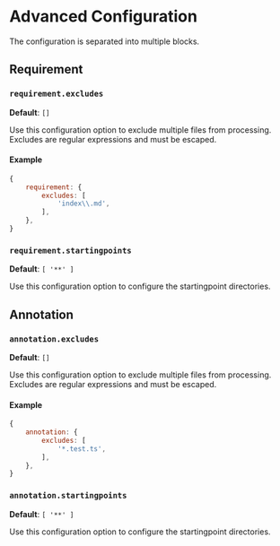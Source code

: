 # Advanced Configuration

The configuration is separated into multiple blocks.

## Requirement

### `requirement.excludes`

**Default**: `[]`

Use this configuration option to exclude multiple files from processing. Excludes are regular expressions and must be escaped.

#### Example

```js
{
    requirement: {
        excludes: [
            'index\\.md',
        ],
    },
}
```

### `requirement.startingpoints`

**Default**: `[ '**' ]`

Use this configuration option to configure the startingpoint directories.

## Annotation

### `annotation.excludes`

**Default**: `[]`

Use this configuration option to exclude multiple files from processing. Excludes are regular expressions and must be escaped.

#### Example

```js
{
    annotation: {
        excludes: [
            '*.test.ts',
        ],
    },
}
```


### `annotation.startingpoints`

**Default**: `[ '**' ]`

Use this configuration option to configure the startingpoint directories.

